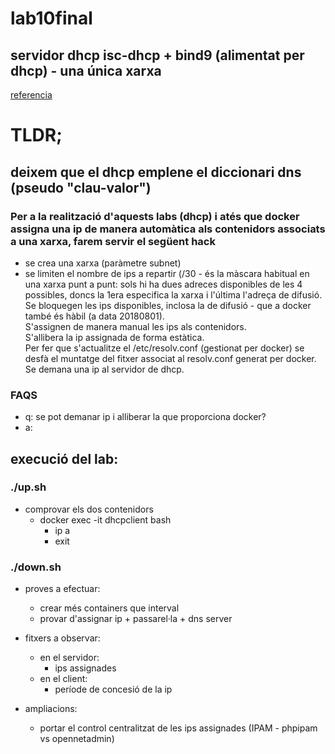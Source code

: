 # lab10final
## servidor dhcp isc-dhcp + bind9 (alimentat per dhcp) - una única xarxa 
[referencia](https://blog.bigdinosaur.org/running-bind9-and-isc-dhcp/)

# TLDR; 
## deixem que el dhcp emplene el diccionari dns (pseudo "clau-valor")

### Per a la realització d'aquests labs (dhcp) i atés que docker assigna una ip de manera automàtica als contenidors associats a una xarxa, farem servir el següent hack

- se crea una xarxa (paràmetre subnet)
- se limiten el nombre de ips a repartir (/30 - és la màscara habitual en una xarxa punt a punt: sols hi ha dues adreces disponibles de les 4 possibles, doncs la 1era especifica la xarxa i l'última l'adreça de difusió.  
Se bloquegen les ips disponibles, inclosa la de difusió - que a docker també és hàbil (a data 20180801).  
S'assignen de manera manual les ips als contenidors.   
S'allibera la ip assignada de forma estàtica.  
Per fer que s'actualitze el /etc/resolv.conf (gestionat per docker) se desfà el muntatge del fitxer associat al resolv.conf generat per docker.
Se demana una ip al servidor de dhcp.  

### FAQS
- q: se pot demanar ip i alliberar la que proporciona docker?
- a: 


## execució del lab:
### ./up.sh

- comprovar els dos contenidors 
  - docker exec -it dhcpclient bash
    - ip a
    - exit

### ./down.sh

- proves a efectuar: 
  - crear més containers que interval
  - provar d'assignar ip + passarel·la + dns server

- fitxers a observar:
  - en el servidor: 
    - ips assignades
  - en el client:
    - període de concesió de la ip

- ampliacions:
  - portar el control centralitzat de les ips assignades (IPAM - phpipam vs opennetadmin)


